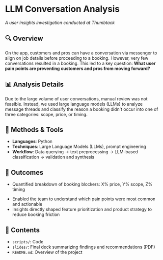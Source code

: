 # LLM Conversation Analysis
_A user insights investigation conducted at Thumbtack_

## 🔍 Overview
On the app, customers and pros can have a conversation via messenger to align on job details before proceeding to a booking. However, very few conversations resulted in a booking. This led to a key question:
**What user pain points are preventing customers and pros from moving forward?**

## 📊 Analysis Details
Due to the large volume of user conversations, manual review was not feasible. Instead, we used large language models (LLMs) to analyze message threads and classify the reason a booking didn't occur into one of three categories: scope, price, or timing.

<!-- TODO: If you added a fourth category or used "other" or a confidence threshold, mention it here -->

## 🧠 Methods & Tools
- **Languages**: Python
- **Techniques**: Large Language Models (LLMs), prompt engineering  
- **Workflow**: Data querying → text preprocessing → LLM-based classification → validation and synthesis

## 🎯 Outcomes
- Quantified breakdown of booking blockers: X% price, Y% scope, Z% timing
<!-- TODO: Update values -->
- Enabled the team to understand which pain points were most common and actionable
- Insights directly shaped feature prioritization and product strategy to reduce booking friction

## 📂 Contents
- `scripts/`: Code
- `slides/`: Final deck summarizing findings and recommendations (PDF)
- `README.md`: Overview of the project
